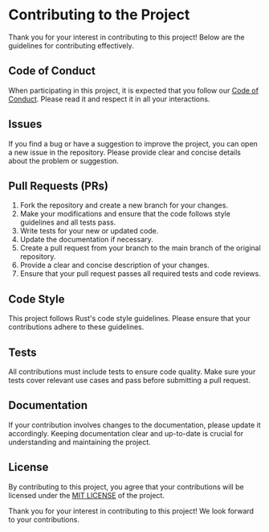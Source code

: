# Contributing to the Project

Thank you for your interest in contributing to this project! Below are the guidelines for contributing effectively.

## Code of Conduct

When participating in this project, it is expected that you follow our [Code of Conduct](LINK_TO_CODE_OF_CONDUCT). Please read it and respect it in all your interactions.

## Issues

If you find a bug or have a suggestion to improve the project, you can open a new issue in the repository. Please provide clear and concise details about the problem or suggestion.

## Pull Requests (PRs)

1. Fork the repository and create a new branch for your changes.
2. Make your modifications and ensure that the code follows style guidelines and all tests pass.
3. Write tests for your new or updated code.
4. Update the documentation if necessary.
5. Create a pull request from your branch to the main branch of the original repository.
6. Provide a clear and concise description of your changes.
7. Ensure that your pull request passes all required tests and code reviews.

## Code Style

This project follows Rust's code style guidelines. Please ensure that your contributions adhere to these guidelines.

## Tests

All contributions must include tests to ensure code quality. Make sure your tests cover relevant use cases and pass before submitting a pull request.

## Documentation

If your contribution involves changes to the documentation, please update it accordingly. Keeping documentation clear and up-to-date is crucial for understanding and maintaining the project.

## License

By contributing to this project, you agree that your contributions will be licensed under the [MIT LICENSE](./LICENSE-MIT) of the project.

Thank you for your interest in contributing to this project! We look forward to your contributions.
